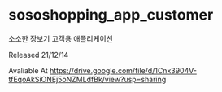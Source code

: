 # sososhopping_app_customer
소소한 장보기 고객용 애플리케이션 

Released 21/12/14

Avaliable At
https://drive.google.com/file/d/1Cnx3904V-tfEqoAkSiONEj5oNZMLdfBk/view?usp=sharing
